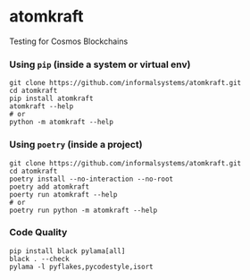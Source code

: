 # atomkraft

Testing for Cosmos Blockchains

### Using `pip` (inside a system or virtual env)

```
git clone https://github.com/informalsystems/atomkraft.git
cd atomkraft
pip install atomkraft
atomkraft --help
# or
python -m atomkraft --help
```

### Using `poetry` (inside a project)

```
git clone https://github.com/informalsystems/atomkraft.git
cd atomkraft
poetry install --no-interaction --no-root
poetry add atomkraft
poerty run atomkraft --help
# or
poetry run python -m atomkraft --help
```

### Code Quality

```
pip install black pylama[all]
black . --check
pylama -l pyflakes,pycodestyle,isort
```
